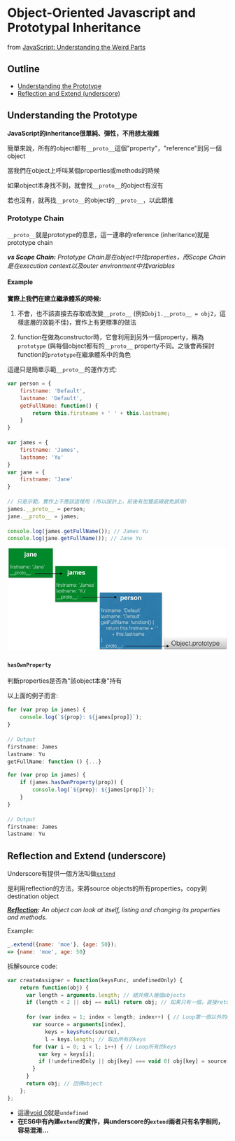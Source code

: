 # Object-Oriented Javascript and Prototypal Inheritance
from [JavaScript: Understanding the Weird Parts](https://www.udemy.com/understand-JavaScript/learn/v4/overview)

## Outline
* [Understanding the Prototype](#prototype)
* [Reflection and Extend (underscore)](#reflection)

## <a name="prototype"></a>Understanding the Prototype
**JavaScript的inheritance很單純、彈性，不用想太複雜**

簡單來說，所有的object都有`__proto__`這個"property"，"reference"到另一個object

當我們在object上呼叫某個properties或methods的時候

如果object本身找不到，就會找`__proto__`的object有沒有

若也沒有，就再找`__proto__`的object的`__proto__`，以此類推

### Prototype Chain
`__proto__`就是prototype的意思，這一連串的reference (inheritance)就是prototype chain

*__vs Scope Chain:__ Prototype Chain是在object中找properties，而Scope Chain是在execution context以及outer environment中找variables*

#### Example
**實際上我們在建立繼承體系的時候:**

1. 不會，也不該直接去存取或改變`__proto__` (例如`obj1.__proto__ = obj2`，這樣底層的效能不佳)，實作上有更標準的做法

2. function在做為constructor時，它會利用到另外一個property，稱為`prototype` (與每個object都有的`__proto__` property不同。之後會再探討function的`prototype`在繼承體系中的角色
    
這邊只是簡單示範`__proto__`的運作方式:

```javascript
var person = {
    firstname: 'Default',
    lastname: 'Default',
    getFullName: function() {
        return this.firstname + ' ' + this.lastname;
    }
}

var james = {
    firstname: 'James',
    lastname: 'Yu'
}
var jane = {
    firstname: 'Jane'
}

// 只是示範，實作上不應該這樣用 (所以設計上，前後有加雙底線避免誤用)
james.__proto__ = person;
jane.__proto__ = james;

console.log(james.getFullName()); // James Yu
console.log(jane.getFullName()); // Jane Yu
```

<img src="./res/Ch04/Prototype Chain.jpeg" width="600">

#### `hasOwnProperty`
判斷properties是否為"該object本身"持有

以上面的例子而言:

```javascript
for (var prop in james) {
    console.log(`${prop}: ${james[prop]}`);
}

// Output
firstname: James
lastname: Yu
getFullName: function () {...}
```

```javascript
for (var prop in james) {
    if (james.hasOwnProperty(prop)) {
        console.log(`${prop}: ${james[prop]}`);
    }
}

// Output
firstname: James
lastname: Yu
```

## <a name="reflection"></a>Reflection and Extend (underscore)
Underscore有提供一個方法叫做[`extend`](http://underscorejs.org/#extend)

是利用reflection的方法，來將source objects的所有properties，copy到destination object


*__[Reflection](http://www.ithome.com.tw/node/57227):__ An object can look at itself, listing and changing its properties and methods.*

Example:

```javascript
_.extend({name: 'moe'}, {age: 50});
=> {name: 'moe', age: 50}
```

拆解source code:

```javascript
var createAssigner = function(keysFunc, undefinedOnly) {
    return function(obj) {
      var length = arguments.length; // 總共傳入幾個objects
      if (length < 2 || obj == null) return obj; // 如果只有一個，直接return該object
      
      for (var index = 1; index < length; index++) { // Loop第一個以外的objects
        var source = arguments[index],
            keys = keysFunc(source),
            l = keys.length; // 取出所有的keys
        for (var i = 0; i < l; i++) { // Loop所有的keys
          var key = keys[i];
          if (!undefinedOnly || obj[key] === void 0) obj[key] = source[key]; // 若object沒有該key，設起來
        }
      }
      return obj; // 回傳object
    };
};
```

* 這邊[void 0](#http://stackoverflow.com/questions/7452341/what-does-void-0-mean)就是`undefined`
* **在ES6中有內建`extend`的實作，與underscore的`extend`兩者只有名字相同，容易混淆...**
